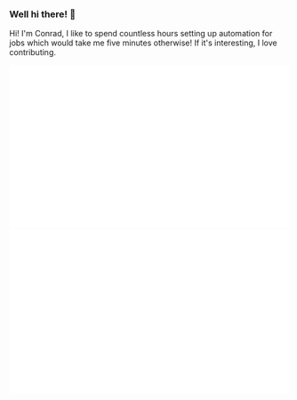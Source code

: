 ### Well hi there! 👋

Hi! I'm Conrad, I like to spend countless hours setting up automation for jobs which would take me five minutes otherwise! If it's interesting, I love contributing. 

<div>
	<p align="center">
    <img src="https://github.com/ConradWeiser/Github-Statistics/blob/e3272c3576e67fafcc4920fabbfd9152b28c18b9/generated/overview.svg">
		<img src="https://github.com/ConradWeiser/Github-Statistics/blob/e3272c3576e67fafcc4920fabbfd9152b28c18b9/generated/languages.svg">
	</p>
</div>

<!--
**ConradWeiser/ConradWeiser** is a ✨ _special_ ✨ repository because its `README.md` (this file) appears on your GitHub profile.

Here are some ideas to get you started:

- 🔭 I’m currently working on ...
- 🌱 I’m currently learning ...
- 👯 I’m looking to collaborate on ...
- 🤔 I’m looking for help with ...
- 💬 Ask me about ...
- 📫 How to reach me: ...
- 😄 Pronouns: ...
- ⚡ Fun fact: ...
-->
